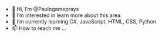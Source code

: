- 👋 Hi, I’m @Paulogameprays
- 👀 I’m interested in learn more about this area.
- 🌱 I’m currently learning C#, JavaScript, HTML, CSS, Python
- 📫 How to reach me ...

<!---
Paulogameprays/Paulogameprays is a ✨ special ✨ repository because its `README.md` (this file) appears on your GitHub profile.
You can click the Preview link to take a look at your changes.
--->
